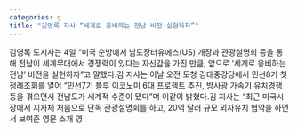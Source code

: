 ```yaml
---
categories: g
title: "김영록 지사 “세계로 웅비하는 전남 비전 실현하자”"
---
```

김영록 도지사는 4일 “미국 순방에서 남도장터유에스(US) 개장과 관광설명회 등을 통해 전남이 세계무대에서 경쟁력이 있다는 자신감을 가진 만큼, 앞으로 ‘세계로 웅비하는 전남’ 비전을 실현하자”고 말했다.김 지사는 이날 오전 도청 김대중강당에서 민선8기 첫 정례조회를 열어 “민선7기 블루 이코노미 6대 프로젝트 추진, 방사광 가속기 유치경쟁 등을 겪으면서 전남도가 세계적 수준이 됐다”며 이같이 밝혔다.김 지사는 “최근 미국시장에서 지자체 처음으로 단독 관광설명회를 하고, 20억 달러 규모 외자유치 협약을 하면서 보여준 영문 소개 영